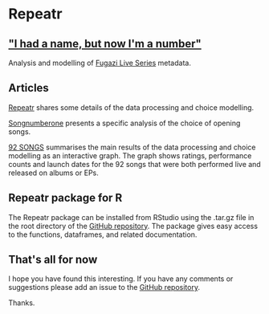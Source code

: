 # Repeatr

## ["I had a name, but now I'm a number"](https://fugazi.bandcamp.com/track/repeater)

Analysis and modelling of [Fugazi Live Series](https://www.dischord.com/fugazi_live_series) metadata. 

## Articles

[Repeatr](articles/Repeatr.html) shares some details of the data processing and choice modelling.  

[Songnumberone](articles/Songnumberone.html) presents a specific analysis of the choice of opening songs.  

[92 SONGS](articles/92songs.html) summarises the main results of the data processing and choice modelling as an interactive graph.  The graph  shows ratings, performance counts and launch dates for the 92 songs that were both performed live and released on albums or EPs.  

## Repeatr package for R

The Repeatr package can be installed from RStudio using the .tar.gz file in the root directory of the [GitHub repository](https://github.com/alexmitrani/Repeatr).  The package gives easy access to the functions, dataframes, and related documentation.

## That's all for now

I hope you have found this interesting. If you have any comments or suggestions please add an issue to the [GitHub repository](https://github.com/alexmitrani/Repeatr).  

Thanks. 

